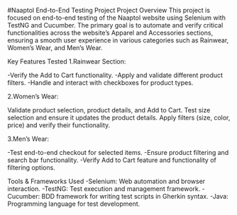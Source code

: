 #Naaptol End-to-End Testing Project
Project Overview
This project is focused on end-to-end testing of the Naaptol website using Selenium with TestNG and Cucumber. The primary goal is to automate and verify critical functionalities across the website’s Apparel and Accessories sections, ensuring a smooth user experience in various categories such as Rainwear, Women’s Wear, and Men’s Wear.

Key Features Tested
 1.Rainwear Section:

-Verify the Add to Cart functionality.
-Apply and validate different product filters.
-Handle and interact with checkboxes for product types.

2.Women’s Wear:

Validate product selection, product details, and Add to Cart.
Test size selection and ensure it updates the product details.
Apply filters (size, color, price) and verify their functionality.

3.Men’s Wear:

-Test end-to-end checkout for selected items.
-Ensure product filtering and search bar functionality.
-Verify Add to Cart feature and functionality of filtering options.

Tools & Frameworks Used
-Selenium: Web automation and browser interaction.
-TestNG: Test execution and management framework.
-Cucumber: BDD framework for writing test scripts in Gherkin syntax.
-Java: Programming language for test development.
